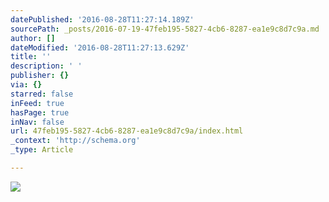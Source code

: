 ```yaml
---
datePublished: '2016-08-28T11:27:14.189Z'
sourcePath: _posts/2016-07-19-47feb195-5827-4cb6-8287-ea1e9c8d7c9a.md
author: []
dateModified: '2016-08-28T11:27:13.629Z'
title: ''
description: ' '
publisher: {}
via: {}
starred: false
inFeed: true
hasPage: true
inNav: false
url: 47feb195-5827-4cb6-8287-ea1e9c8d7c9a/index.html
_context: 'http://schema.org'
_type: Article

---
```

![ ](https://the-grid-user-content.s3-us-west-2.amazonaws.com/98cd1ad5-facc-49b9-8832-182ef048b22e.gif)